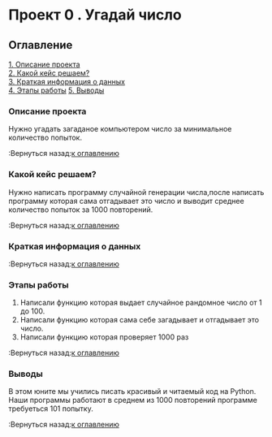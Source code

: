 # Проект 0 . Угадай число


## Оглавление

[1. Описание проекта](https://github.com/Konstantin65349/sf_homework_ds/tree/main/Project_0/README.md#Описание-проекта)  
[2. Какой кейс решаем?](https://github.com/Konstantin65349/sf_homework_ds/tree/main/Project_0/README.md#Какой-кейс-решаем)  
[3. Краткая информация о данных](https://github.com/Konstantin65349/sf_homework_ds/tree/main/Project_0/README.md#Краткая-информация-о-данных)  
[4. Этапы работы](https://github.com/Konstantin65349/sf_homework_ds/tree/main/Project_0/README.md#Этапы-работы)
[5. Выводы](https://github.com/Konstantin65349/sf_homework_ds/tree/main/Project_0/README.md#Выводы)


### Описание проекта
Нужно угадать загаданое компьютером число за минимальное количество попыток.

:Вернуться назад:[к оглавлению](https://github.com/Konstantin65349/sf_homework_ds/tree/main/Project_0/README.md#Оглавление)

### Какой кейс решаем?
Нужно написать программу случайной генерации числа,после написать программу которая сама отгадывает это число и выводит среднее количество попыток за 1000 повторений.

:Вернуться назад:[к оглавлению](https://github.com/Konstantin65349/sf_homework_ds/tree/main/Project_0/README.md#Оглавление)

### Краткая информация о данных 

:Вернуться назад:[к оглавлению](https://github.com/Konstantin65349/sf_homework_ds/tree/main/Project_0/README.md#Оглавление)

### Этапы работы  
1. Написали функцию которая выдает случайное рандомное число от 1 до 100.
2. Написали функцию которая сама себе загадывает и отгадывает это число.
3. Написали функцию которая проверяет 1000 раз

:Вернуться назад:[к оглавлению](https://github.com/Konstantin65349/sf_homework_ds/tree/main/Project_0/README.md#Оглавление)

### Выводы   
В этом юните мы учились писать красивый и читаемый код на Python. Наши программы работают в среднем из 1000 повторений программе требуеться 101 попытку. 

:Вернуться назад:[к оглавлению](https://github.com/Konstantin65349/sf_homework_ds/tree/main/Project_0/README.md#Оглавление)


